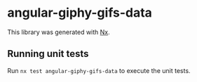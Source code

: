 # angular-giphy-gifs-data

This library was generated with [Nx](https://nx.dev).

## Running unit tests

Run `nx test angular-giphy-gifs-data` to execute the unit tests.

